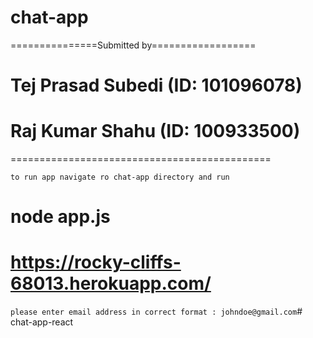 # chat-app

===============Submitted by==================
# Tej Prasad Subedi (ID: 101096078)
# Raj Kumar Shahu (ID: 100933500)
=============================================

``to run app navigate ro chat-app directory and run``
# node app.js


# https://rocky-cliffs-68013.herokuapp.com/


``please enter email address in correct format : johndoe@gmail.com``# chat-app-react
